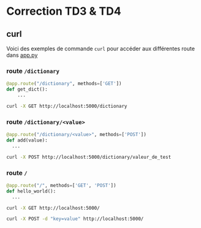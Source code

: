 # Correction TD3 & TD4

## curl

Voici des exemples de commande `curl` pour accéder aux différentes route dans [app.py](./app.py)

### route `/dictionary`

```python
@app.route("/dictionary", methods=['GET'])
def get_dict():
	...
```

```bash
curl -X GET http://localhost:5000/dictionary
```

### route `/dictionary/<value>`

```python
@app.route("/dictionary/<value>", methods=['POST'])
def add(value):
  ...
```

```bash
curl -X POST http://localhost:5000/dictionary/valeur_de_test
```

### route `/`

```python
@app.route("/", methods=['GET', 'POST'])
def hello_world():
  ...
```

```bash
curl -X GET http://localhost:5000/
```

```bash
curl -X POST -d "key=value" http://localhost:5000/ 
```
